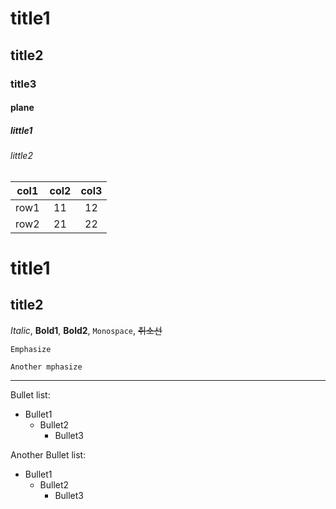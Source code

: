# title1

## title2

### title3

#### plane

##### little1

###### little2

|col1|col2|col3|
|---|:---:|:---:|
|row1|11|12|
|row2|21|22|

title1
=

title2
-

_Italic_, **Bold1**, __Bold2__, `Monospace`, ~~취소선~~

```
Emphasize
```

    Another mphasize

---

Bullet list:
* Bullet1
  * Bullet2
    * Bullet3

Another Bullet list:
- Bullet1
  - Bullet2
    - Bullet3